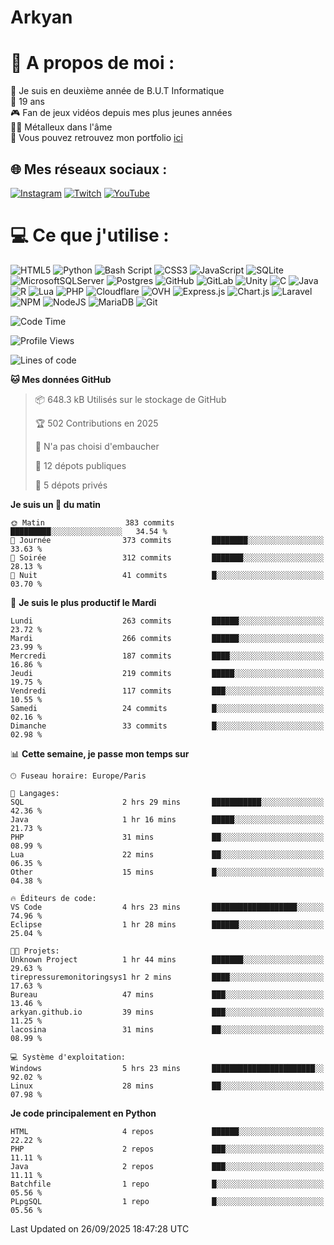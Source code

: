 # Arkyan
 # 💫 A propos de moi :
📖 Je suis en deuxième année de B.U.T Informatique  
🎂 19 ans  
🎮 Fan de jeux vidéos depuis mes plus jeunes années  
🤘🏻 Métalleux dans l'âme  
📕 Vous pouvez retrouvez mon portfolio [ici](https://arkyanportfolio.netlify.app/)

## 🌐 Mes réseaux sociaux :
[![Instagram](https://img.shields.io/badge/Instagram-%23E4405F.svg?logo=Instagram&logoColor=white)](https://instagram.com/arkyan25) [![Twitch](https://img.shields.io/badge/Twitch-%239146FF.svg?logo=Twitch&logoColor=white)](https://twitch.tv/arkyan_) [![YouTube](https://img.shields.io/badge/YouTube-%23FF0000.svg?logo=YouTube&logoColor=white)](https://youtube.com/@arkyan_) 

# 💻 Ce que j'utilise :
![HTML5](https://img.shields.io/badge/html5-%23E34F26.svg?style=for-the-badge&logo=html5&logoColor=white) ![Python](https://img.shields.io/badge/python-3670A0?style=for-the-badge&logo=python&logoColor=ffdd54) ![Bash Script](https://img.shields.io/badge/bash_script-%23121011.svg?style=for-the-badge&logo=gnu-bash&logoColor=white) ![CSS3](https://img.shields.io/badge/css3-%231572B6.svg?style=for-the-badge&logo=css3&logoColor=white) ![JavaScript](https://img.shields.io/badge/javascript-%23323330.svg?style=for-the-badge&logo=javascript&logoColor=%23F7DF1E) ![SQLite](https://img.shields.io/badge/sqlite-%2307405e.svg?style=for-the-badge&logo=sqlite&logoColor=white) ![MicrosoftSQLServer](https://img.shields.io/badge/Microsoft%20SQL%20Server-CC2927?style=for-the-badge&logo=microsoft%20sql%20server&logoColor=white) ![Postgres](https://img.shields.io/badge/postgres-%23316192.svg?style=for-the-badge&logo=postgresql&logoColor=white) ![GitHub](https://img.shields.io/badge/github-%23121011.svg?style=for-the-badge&logo=github&logoColor=white) ![GitLab](https://img.shields.io/badge/gitlab-%23181717.svg?style=for-the-badge&logo=gitlab&logoColor=white) ![Unity](https://img.shields.io/badge/unity-%23000000.svg?style=for-the-badge&logo=unity&logoColor=white)  ![C](https://img.shields.io/badge/c-%2300599C.svg?style=for-the-badge&logo=c&logoColor=white) ![Java](https://img.shields.io/badge/java-%23ED8B00.svg?style=for-the-badge&logo=openjdk&logoColor=white) ![R](https://img.shields.io/badge/r-%23276DC3.svg?style=for-the-badge&logo=r&logoColor=white)
![Lua](https://img.shields.io/badge/lua-%232C2D72.svg?style=for-the-badge&logo=lua&logoColor=white) ![PHP](https://img.shields.io/badge/php-%23777BB4.svg?style=for-the-badge&logo=php&logoColor=white) ![Cloudflare](https://img.shields.io/badge/Cloudflare-F38020?style=for-the-badge&logo=Cloudflare&logoColor=white) ![OVH](https://img.shields.io/badge/ovh-%23123F6D.svg?style=for-the-badge&logo=ovh&logoColor=#123F6D) ![Express.js](https://img.shields.io/badge/express.js-%23404d59.svg?style=for-the-badge&logo=express&logoColor=%2361DAFB) ![Chart.js](https://img.shields.io/badge/chart.js-F5788D.svg?style=for-the-badge&logo=chart.js&logoColor=white) ![Laravel](https://img.shields.io/badge/laravel-%23FF2D20.svg?style=for-the-badge&logo=laravel&logoColor=white) ![NPM](https://img.shields.io/badge/NPM-%23CB3837.svg?style=for-the-badge&logo=npm&logoColor=white) ![NodeJS](https://img.shields.io/badge/node.js-6DA55F?style=for-the-badge&logo=node.js&logoColor=white) ![MariaDB](https://img.shields.io/badge/MariaDB-003545?style=for-the-badge&logo=mariadb&logoColor=white) ![Git](https://img.shields.io/badge/git-%23F05033.svg?style=for-the-badge&logo=git&logoColor=white)

<!--START_SECTION:waka-->
![Code Time](http://img.shields.io/badge/Code%20Time-408%20hrs%203%20mins-blue)

![Profile Views](http://img.shields.io/badge/Vues%20du%20profil-8-blue)

![Lines of code](https://img.shields.io/badge/Depuis%20Hello%20World%2C%20j%27ai%20%C3%A9crit-4.0%20million%20Lignes%20de%20code-blue)

**🐱 Mes données GitHub** 

> 📦 648.3 kB Utilisés sur le stockage de GitHub 
 > 
> 🏆 502 Contributions en 2025
 > 
> 🚫 N'a pas choisi d'embaucher
 > 
> 📜 12 dépots publiques 
 > 
> 🔑 5 dépots privés 
 > 
**Je suis un 🐤 du matin** 

```text
🌞 Matin                  383 commits         █████████░░░░░░░░░░░░░░░░   34.54 % 
🌆 Journée                373 commits         ████████░░░░░░░░░░░░░░░░░   33.63 % 
🌃 Soirée                 312 commits         ███████░░░░░░░░░░░░░░░░░░   28.13 % 
🌙 Nuit                   41 commits          █░░░░░░░░░░░░░░░░░░░░░░░░   03.70 % 
```
📅 **Je suis le plus productif le Mardi** 

```text
Lundi                    263 commits         ██████░░░░░░░░░░░░░░░░░░░   23.72 % 
Mardi                    266 commits         ██████░░░░░░░░░░░░░░░░░░░   23.99 % 
Mercredi                 187 commits         ████░░░░░░░░░░░░░░░░░░░░░   16.86 % 
Jeudi                    219 commits         █████░░░░░░░░░░░░░░░░░░░░   19.75 % 
Vendredi                 117 commits         ███░░░░░░░░░░░░░░░░░░░░░░   10.55 % 
Samedi                   24 commits          █░░░░░░░░░░░░░░░░░░░░░░░░   02.16 % 
Dimanche                 33 commits          █░░░░░░░░░░░░░░░░░░░░░░░░   02.98 % 
```


📊 **Cette semaine, je passe mon temps sur** 

```text
🕑︎ Fuseau horaire: Europe/Paris

💬 Langages: 
SQL                      2 hrs 29 mins       ███████████░░░░░░░░░░░░░░   42.36 % 
Java                     1 hr 16 mins        █████░░░░░░░░░░░░░░░░░░░░   21.73 % 
PHP                      31 mins             ██░░░░░░░░░░░░░░░░░░░░░░░   08.99 % 
Lua                      22 mins             ██░░░░░░░░░░░░░░░░░░░░░░░   06.35 % 
Other                    15 mins             █░░░░░░░░░░░░░░░░░░░░░░░░   04.38 % 

🔥 Éditeurs de code: 
VS Code                  4 hrs 23 mins       ███████████████████░░░░░░   74.96 % 
Eclipse                  1 hr 28 mins        ██████░░░░░░░░░░░░░░░░░░░   25.04 % 

🐱‍💻 Projets: 
Unknown Project          1 hr 44 mins        ███████░░░░░░░░░░░░░░░░░░   29.63 % 
tirepressuremonitoringsys1 hr 2 mins         ████░░░░░░░░░░░░░░░░░░░░░   17.63 % 
Bureau                   47 mins             ███░░░░░░░░░░░░░░░░░░░░░░   13.46 % 
arkyan.github.io         39 mins             ███░░░░░░░░░░░░░░░░░░░░░░   11.25 % 
lacosina                 31 mins             ██░░░░░░░░░░░░░░░░░░░░░░░   08.99 % 

💻 Système d'exploitation: 
Windows                  5 hrs 23 mins       ███████████████████████░░   92.02 % 
Linux                    28 mins             ██░░░░░░░░░░░░░░░░░░░░░░░   07.98 % 
```

**Je code principalement en Python** 

```text
HTML                     4 repos             ██████░░░░░░░░░░░░░░░░░░░   22.22 % 
PHP                      2 repos             ███░░░░░░░░░░░░░░░░░░░░░░   11.11 % 
Java                     2 repos             ███░░░░░░░░░░░░░░░░░░░░░░   11.11 % 
Batchfile                1 repo              █░░░░░░░░░░░░░░░░░░░░░░░░   05.56 % 
PLpgSQL                  1 repo              █░░░░░░░░░░░░░░░░░░░░░░░░   05.56 % 
```




 Last Updated on 26/09/2025 18:47:28 UTC
<!--END_SECTION:waka-->

<!--START_SECTION:SHOW_PROJECTS-->
<!--END_SECTION:SHOW_PROJECTS-->

<!--START_SECTION:SHOW_LINES_OF_CODE-->
<!--END_SECTION:SHOW_LINES_OF_CODE-->

<!--START_SECTION:SHOW_TOTAL_CODE_TIME-->
<!--END_SECTION:SHOW_TOTAL_CODE_TIME-->

<!--START_SECTION:SHOW_PROFILE_VIEWS-->
<!--END_SECTION:SHOW_PROFILE_VIEWS-->

<!--START_SECTION:SHOW_COMMIT-->
<!--END_SECTION:SHOW_COMMIT-->

<!--START_SECTION:SHOW_DAYS_OF_WEEK-->
<!--END_SECTION:SHOW_DAYS_OF_WEEK-->

<!--START_SECTION:SHOW_LANGUAGE-->
<!--END_SECTION:SHOW_LANGUAGE-->

<!--START_SECTION:SHOW_TIMEZONE-->
<!--END_SECTION:SHOW_TIMEZONE-->

<!--START_SECTION:SHOW_LANGUAGE_PER_REPO-->
<!--END_SECTION:SHOW_LANGUAGE_PER_REPO-->

<!--START_SECTION:SHOW_SHORT_INFO-->
<!--END_SECTION:SHOW_SHORT_INFO-->
